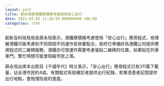 ```yaml
---
layout: post
title: 薛永恒稱港鐵應積極考慮使用安心出行
date: 2021-03-02 11:28:59.000000000 +08:00
categories: rthk
---
```


創新及科技局局長薛永恒表示，港鐵應積極考慮使用「安心出行」應用程式，他理解港鐵可能考慮到不同原因不同運作安排要配合，政府已準備好為港鐵公司提供應用程式的二維碼服務，港鐵亦可按運作需要考慮張貼二維碼的位置，如果貼在列車車門，繁忙時間可能會阻礙市民上落。

薛永恒出席本台節目《千禧年代》時又表示，「安心出行」應用程式已有311萬下載量，佔全港市民約4成，有關程式有助確診者提供出行紀錄，若單憑患者記憶提供出行地點，會拖慢防疫的進度。

